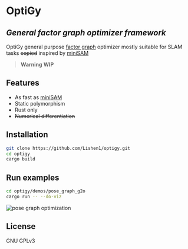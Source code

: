 # OptiGy
## _General factor graph optimizer framework_

OptiGy general purpose [factor graph] optimizer mostly suitable for SLAM tasks ~~copied~~ inspired by [miniSAM]
>**Warning**
>**WIP**
## Features
- As fast as [miniSAM]
- Static polymorphism
- Rust only
- ~~Numerical differentiation~~

## Installation

```sh
git clone https://github.com/Lishen1/optigy.git
cd optigy
cargo build
```
## Run examples
```sh
cd optigy/demos/pose_graph_g2o
cargo run -- --do-viz
```
![pose graph optimization](https://github.com/Lishen1/optigy/static/pose_graph.gif)
## License
GNU GPLv3

[//]: # (These are reference links used in the body of this note and get stripped out when the markdown processor does its job. There is no need to format nicely because it shouldn't be seen. Thanks SO - http://stackoverflow.com/questions/4823468/store-comments-in-markdown-syntax)

   [factor graph]: <https://en.wikipedia.org/wiki/Factor_graph>
   [miniSAM]: <https://github.com/dongjing3309/minisam>


